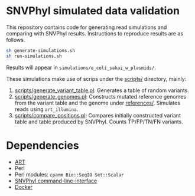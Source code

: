 SNVPhyl simulated data validation
=================================

This repository contains code for generating read simulations and comparing with SNVPhyl results.  Instructions to reproduce results are as follows.

```bash
sh generate-simulations.sh
sh run-simulations.sh
```

Results will appear in `simulations/e_coli_sakai_w_plasmids/`.

These simulations make use of scrips under the [scripts/](scripts/) directory, mainly:

1. [scripts/generate_variant_table.pl](scripts/generate_variant_table.pl): Generates a table of random variants.
2. [scripts/generate_genomes.pl](scripts/generate_genomes.pl): Constructs mutated reference genomes from the variant table and the genome under [references/](references/).  Simulates reads using `art_illumina`.
3. [scripts/compare_positions.pl](scripts/compare_positions.pl): Compares initially constructed variant table and table produced by SNVPhyl.  Counts TP/FP/TN/FN variants.

Dependencies
============

* [ART](http://www.niehs.nih.gov/research/resources/software/biostatistics/art/)
* Perl
* Perl modules: `cpanm Bio::SeqIO Set::Scalar`
* [SNVPhyl command-line-interface](https://github.com/phac-nml/snvphyl-galaxy-cli)
* [Docker](https://www.docker.com/)

